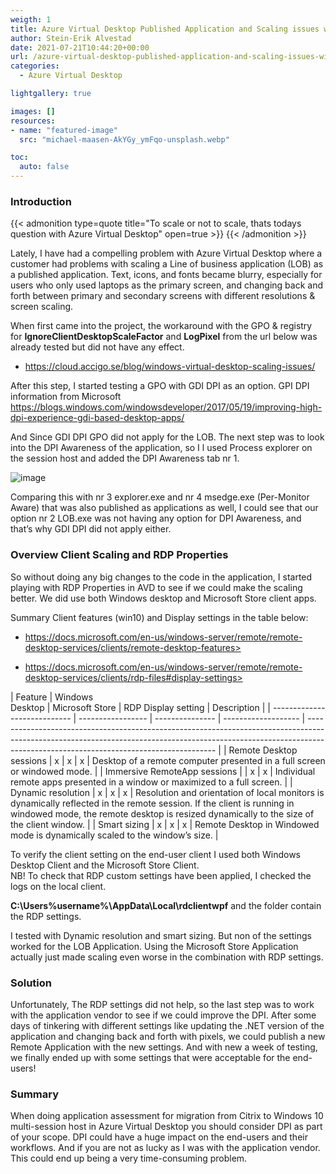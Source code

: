 ```yaml
---
weigth: 1
title: Azure Virtual Desktop Published Application and Scaling issues with DPI
author: Stein-Erik Alvestad
date: 2021-07-21T10:44:20+00:00
url: /azure-virtual-desktop-published-application-and-scaling-issues-with-dpi/
categories:
  - Azure Virtual Desktop

lightgallery: true

images: []
resources:
- name: "featured-image"
  src: "michael-maasen-AkYGy_ymFqo-unsplash.webp"

toc:
  auto: false
---
```




### Introduction


{{< admonition type=quote title="To scale or not to scale, thats todays question with Azure Virtual Desktop" open=true >}}
{{< /admonition >}}
    



Lately, I have had a compelling problem with Azure Virtual Desktop where a customer had problems with scaling a Line of business application (LOB) as a published application. Text, icons, and fonts became blurry, especially for users who only used laptops as the primary screen, and changing back and forth between primary and secondary screens with different resolutions & screen scaling. 

When first came into the project, the workaround with the GPO & registry for **IgnoreClientDesktopScaleFactor** and **LogPixel** from the url below was already tested but did not have any effect.

* https://cloud.accigo.se/blog/windows-virtual-desktop-scaling-issues/

After this step, I started testing a GPO with GDI DPI as an option. GPI DPI information from Microsoft <https://blogs.windows.com/windowsdeveloper/2017/05/19/improving-high-dpi-experience-gdi-based-desktop-apps/>

And Since GDI DPI GPO did not apply for the LOB. The next step was to look into the DPI Awareness of the application, so I l used Process explorer on the session host and added the DPI Awareness tab nr 1.

![image](/wp-content/uploads/2021/07/image-5-1024x297.png)

Comparing this with nr 3 explorer.exe and nr 4 msedge.exe (Per-Monitor Aware) that was also published as applications as well, I could see that our option nr 2 LOB.exe was not having any option for DPI Awareness, and that&#8217;s why GDI DPI did not apply either. 

### Overview Client Scaling and RDP Properties

So without doing any big changes to the code in the application, I started playing with RDP Properties in AVD to see if we could make the scaling better. We did use both Windows desktop and Microsoft Store client apps. 

Summary Client features (win10) and Display settings in the table below:  

* https://docs.microsoft.com/en-us/windows-server/remote/remote-desktop-services/clients/remote-desktop-features>

* https://docs.microsoft.com/en-us/windows-server/remote/remote-desktop-services/clients/rdp-files#display-settings><figure class="wp-block-table is-style-regular">

| Feature                      | Windows  
Desktop | Microsoft Store | RDP Display setting | Description                                                                                                                                                                                                         |
| ---------------------------- | ----------------- | --------------- | ------------------- | ------------------------------------------------------------------------------------------------------------------------------------------------------------------------------------------------------------------- |
| Remote Desktop sessions      | x                 | x               | x                   | Desktop of a remote computer presented in a full screen or windowed mode.                                                                                                                                           |
| Immersive RemoteApp sessions |                   | x               | x                   | Individual remote apps presented in a window or maximized to a full screen.                                                                                                                                         |
| Dynamic resolution           | x                 | x               | x                   | Resolution and orientation of local monitors is dynamically reflected in the remote session. If the client is running in windowed mode, the remote desktop is resized dynamically to the size of the client window. |
| Smart sizing                 | x                 | x               | x                   | Remote Desktop in Windowed mode is dynamically scaled to the window&#8217;s size.                                                                                                                                   |</figure> 

To verify the client setting on the end-user client I used both Windows Desktop Client and the Microsoft Store Client.  
NB! To check that RDP custom settings have been applied, I checked the logs on the local client.

**C:\Users\%username%\AppData\Local\rdclientwpf** and the folder contain the RDP settings.

I tested with Dynamic resolution and smart sizing. But non of the settings worked for the LOB Application. Using the Microsoft Store Application actually just made scaling even worse in the combination with RDP settings.  


### Solution

Unfortunately, The RDP settings did not help, so the last step was to work with the application vendor to see if we could improve the DPI. After some days of tinkering with different settings like updating the .NET version of the application and changing back and forth with pixels, we could publish a new Remote Application with the new settings. And with new a week of testing, we finally ended up with some settings that were acceptable for the end-users! 

### Summary

When doing application assessment for migration from Citrix to Windows 10 multi-session host in Azure Virtual Desktop you should consider DPI as part of your scope. DPI could have a huge impact on the end-users and their workflows. And if you are not as lucky as I was with the application vendor. This could end up being a very time-consuming problem.